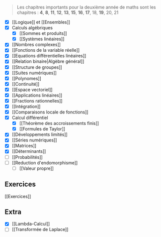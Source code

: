 > Les chapitres importants pour la deuxième année de maths sont les chapitres :
>  **4**, **8**, **11**, **12**, **13**, **15**, **16**, **17**, 18, **19**, 20, 21

- [x] [[Logique]] et  [[Ensembles]]
- [x] Calculs algébriques
	- [x] [[Sommes et produits]]
	- [x] [[Systèmes linéaires]] 
- [x] [[Nombres complexes]] 
- [x] [[Fonctions de la variable réelle]]
- [x] [[Equations différentielles linéaires]]
- [x] [[Relation binaire|Algèbre général]]
- [x] [[Structure de groupes]]
- [x] [[Suites numériques]]
- [x] [[Polynomes]]
- [x] [[Continuité]]
- [x] [[Espace vectoriel]]  
- [x] [[Applications linéaires]] 
- [x] [[Fractions rationnelles]]
- [x] [[Intégration]]
- [x] [[Comparaisons locale de fonctions]]
- [x] Calcul différentiel
	- [x] [[Théorème des accroissements finis]]
	- [x] [[Formules de Taylor]]
- [x] [[Développements limités]]
- [x] [[Séries numériques]]
- [x] [[Matrices]] 
- [x] [[Déterminants]]
- [ ] [[Probabilités]]
- [ ] [[Reduction d'endomorphisme]]
	- [ ] [[Valeur propre]]

## Exercices
[[Exercices]]
## Extra
- [x] [[Lambda-Calcul]]
- [ ] [[Transformée de Laplace]]
